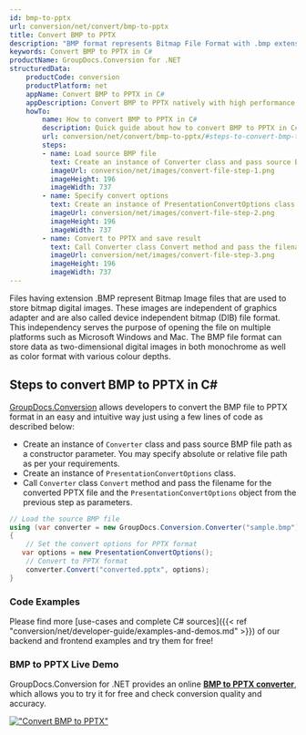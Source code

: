 ```yaml
---
id: bmp-to-pptx
url: conversion/net/convert/bmp-to-pptx
title: Convert BMP to PPTX
description: "BMP format represents Bitmap File Format with .bmp extension. Learn how to convert BMP to PPTX file programmatically in C# language using GroupDocs.Conversion for .NET library."
keywords: Convert BMP to PPTX in C#
productName: GroupDocs.Conversion for .NET
structuredData:
    productCode: conversion
    productPlatform: net
    appName: Convert BMP to PPTX in C#
    appDescription: Convert BMP to PPTX natively with high performance using C# language and server side GroupDocs.Conversion for .NET APIs, without the use of any software like Microsoft or Open Office.
    howTo:
        name: How to convert BMP to PPTX in C# 
        description: Quick guide about how to convert BMP to PPTX in C# with high performance and accuracy.
        url: conversion/net/convert/bmp-to-pptx/#steps-to-convert-bmp-to-pptx-in-c
        steps:
        - name: Load source BMP file 
          text: Create an instance of Converter class and pass source BMP file path as a constructor parameter. You may specify absolute or relative file path as per your requirements. 
          imageUrl: conversion/net/images/convert-file-step-1.png
          imageHeight: 196
          imageWidth: 737
        - name: Specify convert options 
          text: Create an instance of PresentationConvertOptions class.
          imageUrl: conversion/net/images/convert-file-step-2.png
          imageHeight: 196
          imageWidth: 737
        - name: Convert to PPTX and save result 
          text: Call Converter class Convert method and pass the filename for the converted HTML file and the PresentationConvertOptions object from the previous step as parameters.
          imageUrl: conversion/net/images/convert-file-step-3.png
          imageHeight: 196
          imageWidth: 737
---
```


Files having extension .BMP represent Bitmap Image files that are used to store bitmap digital images. These images are independent of graphics adapter and are also called device independent bitmap (DIB) file format. This independency serves the purpose of opening the file on multiple platforms such as Microsoft Windows and Mac. The BMP file format can store data as two-dimensional digital images  in both monochrome as well as color format with various colour depths.

## Steps to convert BMP to PPTX in C#

[GroupDocs.Conversion](https://products.groupdocs.com/conversion/net) allows developers to convert the BMP file to PPTX format in an easy and intuitive way just using a few lines of code as described below:

* Create an instance of `Converter` class and pass source BMP file path as a constructor parameter. You may specify absolute or relative file path as per your requirements. 
* Create an instance of `PresentationConvertOptions` class.
* Call `Converter` class `Convert` method and pass the filename for the converted PPTX file and the `PresentationConvertOptions` object from the previous step as parameters.

```csharp
// Load the source BMP file
using (var converter = new GroupDocs.Conversion.Converter("sample.bmp"))
{
    // Set the convert options for PPTX format
   var options = new PresentationConvertOptions();
    // Convert to PPTX format
    converter.Convert("converted.pptx", options);
}
```

### Code Examples

Please find more [use-cases and complete C# sources]({{< ref "conversion/net/developer-guide/examples-and-demos.md" >}}) of our backend and frontend examples and try them for free!

### BMP to PPTX Live Demo

GroupDocs.Conversion for .NET provides an online [**BMP to PPTX converter**](https://products.groupdocs.app/conversion/bmp-to-pptx), which allows you to try it for free and check conversion quality and accuracy.

[!["Convert BMP to PPTX"](conversion/net/images/convert-to-pptx/convert-bmp-to-pptx.png)](https://products.groupdocs.app/conversion/bmp-to-pptx)